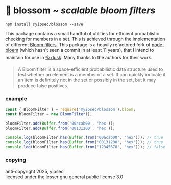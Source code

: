 # 🌸 blossom ~ *scalable bloom filters*

```
npm install @yipsec/blossom --save
```

This package contains a small handful of utilities for efficient 
probablistic checking for members in a set. This is achieved through 
the implementation of different [Bloom filters](https://en.wikipedia.org/wiki/Bloom_filter). 
This package is a heavily refactored fork of [node-bloem](https://github.com/wiedi/node-bloem) 
(which hasn't seen a commit in at least 11 years), that I intend to 
maintain for use in [🝰 dusk](https://rundusk.org). Many thanks to the 
authors for their work.

> A Bloom filter is a space-efficient probabilistic data structure 
> used to test whether an element is a member of a set. It can quickly 
> indicate if an item is definitely not in the set or possibly in the set,
> but it may produce false positives.

### example

```js
const { BloomFilter } = require('@yipsec/blossom').bloom;
const bloomFilter = new BloomFilter();

bloomFilter.add(Buffer.from('00acab00', 'hex'));
bloomFilter.add(Buffer.from('00131200', 'hex'));

console.log(bloomFilter.has(Buffer.from('00acab00', 'hex'))); // true
console.log(bloomFilter.has(Buffer.from('00131200', 'hex'))); // true
console.log(bloomFilter.has(Buffer.from('12345678', 'hex'))); // false
```

### copying

anti-copyright 2025, yipsec  
licensed under the lesser gnu general public license 3.0
